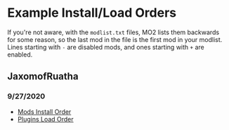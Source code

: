 # Example Install/Load Orders

If you're not aware, with the `modlist.txt` files, MO2 lists them backwards for some reason, so the last mod in the file is the first mod in your modlist. Lines starting with `-` are disabled mods, and ones starting with `+` are enabled.

## JaxomofRuatha

### 9/27/2020
* [Mods Install Order](/example-orders/JaxomofRuatha/20200927/modlist.txt)
* [Plugins Load Order](/example-orders/JaxomofRuatha/20200927/loadorder.txt)